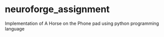 # neuroforge_assignment
Implementation of A Horse on the Phone pad using python programming language
